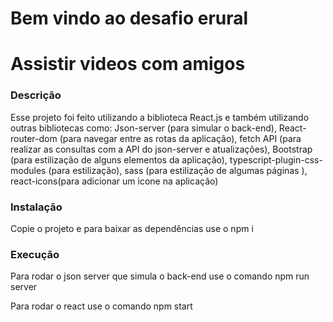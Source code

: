
# Bem vindo ao desafio erural

# Assistir videos com amigos

### Descrição

Esse projeto foi feito utilizando a biblioteca React.js e também utilizando outras bibliotecas como: 
Json-server (para simular o back-end),
React-router-dom (para navegar entre as rotas da aplicação),
fetch API (para realizar as consultas com a API do json-server e atualizações),
Bootstrap (para estilização de alguns elementos da aplicação),
typescript-plugin-css-modules (para estilização),
sass (para estilização de algumas páginas ),
react-icons(para adicionar um icone na aplicação)




###  Instalação

Copie o projeto e para baixar as dependências use o npm i


### Execução

Para rodar o json server que simula o back-end use o comando npm run server

Para rodar o react use o comando npm start



